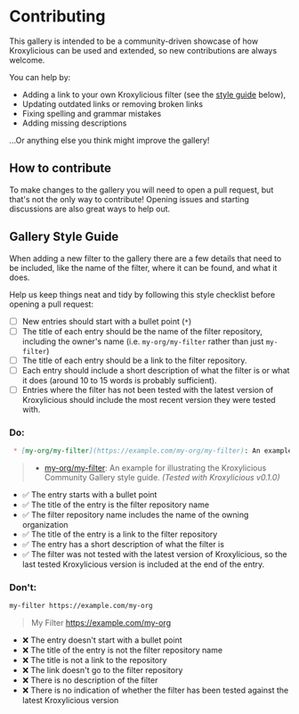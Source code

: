 # Contributing

This gallery is intended to be a community-driven showcase of how Kroxylicious can be used and extended, so new contributions are always welcome.

You can help by:

 * Adding a link to your own Kroxylicious filter (see the [style guide](#style-guide) below),
 * Updating outdated links or removing broken links
 * Fixing spelling and grammar mistakes
 * Adding missing descriptions

...Or anything else you think might improve the gallery!

## How to contribute

To make changes to the gallery you will need to open a pull request, but that's not the only way to contribute! Opening issues and starting discussions are also great ways to help out.

## Gallery Style Guide

When adding a new filter to the gallery there are a few details that need to be included, like the name of the filter, where it can be found, and what it does.

Help us keep things neat and tidy by following this style checklist before opening a pull request:

- [ ] New entries should start with a bullet point (`*`)
- [ ] The title of each entry should be the name of the filter repository, including the owner's name (i.e. `my-org/my-filter` rather than just `my-filter`)
- [ ] The title of each entry should be a link to the filter repository.
- [ ] Each entry should include a short description of what the filter is or what it does (around 10 to 15 words is probably sufficient).
- [ ] Entries where the filter has not been tested with the latest version of Kroxylicious should include the most recent version they were tested with.

### Do:

```markdown
 * [my-org/my-filter](https://example.com/my-org/my-filter): An example for illustrating the Kroxylicious Community Gallery style guide. *(Last tested on Kroxylicious v0.1.0)*
```

> * [my-org/my-filter](https://example.com/my-org/my-filter): An example for illustrating the Kroxylicious Community Gallery style guide. *(Tested with Kroxylicious v0.1.0)*

- :white_check_mark: The entry starts with a bullet point
- :white_check_mark: The title of the entry is the filter repository name
- :white_check_mark: The filter repository name includes the name of the owning organization
- :white_check_mark: The title of the entry is a link to the filter repository
- :white_check_mark: The entry has a short description of what the filter is
- :white_check_mark: The filter was not tested with the latest version of Kroxylicious, so the last tested Kroxylicious version is included at the end of the entry.

### Don't:

```markdown
my-filter https://example.com/my-org
```

> My Filter https://example.com/my-org

- :x: The entry doesn't start with a bullet point
- :x: The title of the entry is not the filter repository name
- :x: The title is not a link to the repository
- :x: The link doesn't go to the filter repository
- :x: There is no description of the filter
- :x: There is no indication of whether the filter has been tested against the latest Kroxylicious version